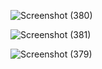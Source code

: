 ![Screenshot (380)](https://github.com/user-attachments/assets/44e27c53-c021-48e0-9d5d-b4d14bae9bc3)

![Screenshot (381)](https://github.com/user-attachments/assets/5bc0b0b2-8483-4cd3-a36d-1cca949b9702)

![Screenshot (379)](https://github.com/user-attachments/assets/8528a09f-5f77-43d8-9c9f-a8eb4bde2a09)
